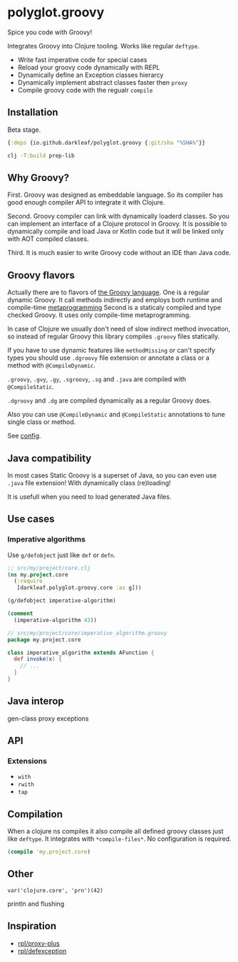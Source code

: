 # polyglot.groovy

Spice you code with Groovy!

Integrates Groovy into Clojure tooling.
Works like regular `deftype`.

- Write fast imperative code for special cases
- Reload your groovy code dynamically with REPL
- Dynamically define an Exception classes hierarcy
- Dynamically implement abstract classes faster then `proxy`
- Compile groovy code with the regualr `compile`

## Installation

Beta stage.

```clojure
{:deps {io.github.darkleaf/polyglot.groovy {:git/sha "%SHA%"}}
```

```sh
clj -T:build prep-lib
```

## Why Groovy?

First. Groovy was designed as embeddable language. So its compiler has good enough compiler API to integrate it with Clojure.

Second. Groovy compiler can link with dynamically loaderd classes. So you can implement an interface of a Clojure protocol in Groovy.
It is possible to dynamically compile and load Java or Kotlin code but it will be linked only with AOT compiled classes.

Third. It is much easier to write Groovy code without an IDE than Java code.

## Groovy flavors

Actually there are to flavors of [the Groovy language](https://groovy-lang.org/).
One is a regular dynamic Groovy. It call methods indirectly and employs both runtime and compile-time
[metaprogramming](https://docs.groovy-lang.org/latest/html/documentation/core-metaprogramming.html#_compile_time_metaprogramming)
Second is a staticaly compiled and type checked Groovy. It uses only compile-time metaprogramming.

In case of Clojure we usually don't need of slow indirect method invocation,
so instead of regular Groovy this library compiles `.groovy` files statically.

If you have to use dynamic features like `methodMissing` or can't specify types you should use `.dgroovy` file extension
or annotate a class or a method with `@CompileDynamic`.

`.groovy`, `.gvy`, `.gy`, `.sgroovy`,  `.sg` and `.java` are compiled with `@CompileStatic`.

`.dgroovy` and `.dg` are compiled dynamically as a regular Groovy does.

Also you can use `@CompileDynamic` and `@CompileStatic` annotations to tune single class or method.

See [config](resources/darkleaf/polyglot/groovy/config.groovy).

## Java compatibility

In most cases Static Groovy is a superset of Java, so you can even use `.java` file extension!
With dynamically class (re)loading!

It is usefull when you need to load generated Java files.

## Use cases

### Imperative algorithms

Use `g/defobject` just like `def` or `defn`.

```clojure
;; src/my/project/core.clj
(ns my.project.core
  (:require
   [darkleaf.polyglot.groovy.core :as g]))

(g/defobject imperative-algorithm)

(comment
  (imperative-algorithm 42))
```

```groovy
// src/my/project/core/imperative_algorithm.groovy
package my.project.core

class imperative_algorithm extends AFunction {
  def invoke(x) {
    // ...
  }
}
```

## Java interop

gen-class
proxy
exceptions


## API

### Extensions

+ `with`
+ `rwith`
+ `tap`

## Compilation

When a clojure ns compiles it also compile all defined groovy classes just like `deftype`.
It integrates with `*compile-files*`. No configuration is required.

```clojure
(compile 'my.project.core)
```

## Other


```
var('clojure.core', 'prn')(42)
```

println and flushing

## Inspiration

+ [rpl/proxy-plus](https://github.com/redplanetlabs/proxy-plus/tree/master)
+ [rpl/defexception](https://github.com/redplanetlabs/defexception/tree/master)
